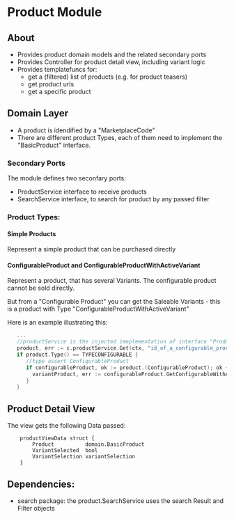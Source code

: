 # Product Module

## About

* Provides product domain models and the related secondary ports
* Provides Controller for product detail view, including variant logic
* Provides templatefuncs for:
    * get a (filtered) list of products (e.g. for product teasers)
    * get product urls
    * get a specific product

## Domain Layer
* A product is idendified by a "MarketplaceCode"
* There are different product Types, each of them need to implement the "BasicProduct" interface.

### Secondary Ports
The module defines two seconfary ports:

* ProductService interface to receive products
* SearchService interface, to search for product by any passed filter

### Product Types:
#### Simple Products
Represent a simple product that can be purchased directly

#### ConfigurableProduct and ConfigurableProductWithActiveVariant
Represent a product, that has several Variants. The configurable product cannot be sold directly.

But from a "Configurable Product" you can get the Saleable Variants - this is a product with Type "ConfigurableProductWithActiveVariant"

Here is an example illustrating this:

```go
   ...
   //productService is the injected imeplementation of interface "ProductService"
   product, err := c.productService.Get(ctx, "id_of_a_configurable_product")
   if product.Type() == TYPECONFIGURABLE {
      //type assert ConfigurableProduct
      if configurableProduct, ok := product.(ConfigurableProduct); ok {
        variantProduct, err := configurableProduct.GetConfigurableWithActiveVariant("id_of_an_variant")
      }
   }


```

## Product Detail View

The view gets the following Data passed:

```
    productViewData struct {
        Product          domain.BasicProduct
        VariantSelected  bool
        VariantSelection variantSelection
    }
``` 

## Dependencies:
* search package: the product.SearchService uses the search Result and Filter objects
